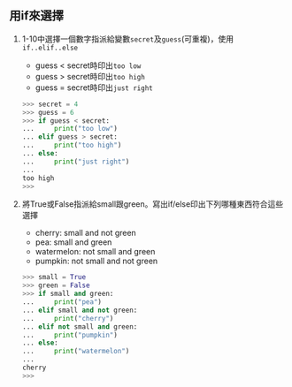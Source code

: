 ## 用if來選擇
1. 1-10中選擇一個數字指派給變數`secret`及`guess`(可重複)，使用`if..elif..else`
    - guess < secret時印出`too low`
    - guess > secret時印出`too high`
    - guess = secret時印出`just right`
    ```python
    >>> secret = 4
    >>> guess = 6
    >>> if guess < secret:
    ...     print("too low")
    ... elif guess > secret:
    ...     print("too high")
    ... else:
    ...     print("just right")
    ...
    too high
    >>>
    ```

2. 將True或False指派給small跟green。寫出if/else印出下列哪種東西符合這些選擇
    - cherry: small and not green
    - pea: small and green
    - watermelon: not small and green
    - pumpkin: not small and not green
    ```python
    >>> small = True
    >>> green = False
    >>> if small and green:
    ...     print("pea")
    ... elif small and not green:
    ...     print("cherry")
    ... elif not small and green:
    ...     print("pumpkin")
    ... else:
    ...     print("watermelon")
    ...
    cherry
    >>>
    ```